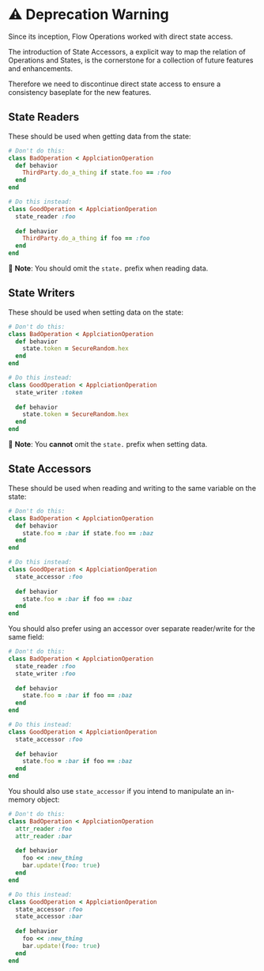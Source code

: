 # ⚠️ Deprecation Warning

Since its inception, Flow Operations worked with direct state access. 
 
The introduction of State Accessors, a explicit way to map the relation of Operations and States, is the cornerstone for a collection of future features and enhancements.

Therefore we need to discontinue direct state access to ensure a consistency baseplate for the new features.

## State Readers

These should be used when getting data from the state:

```ruby
# Don't do this:
class BadOperation < ApplciationOperation
  def behavior
    ThirdParty.do_a_thing if state.foo == :foo
  end
end

# Do this instead:
class GoodOperation < ApplciationOperation
  state_reader :foo
  
  def behavior
    ThirdParty.do_a_thing if foo == :foo
  end
end
```

💁‍ **Note**: You should omit the `state.` prefix when reading data.

## State Writers

These should be used when setting data on the state:

```ruby
# Don't do this:
class BadOperation < ApplciationOperation
  def behavior
    state.token = SecureRandom.hex
  end
end

# Do this instead:
class GoodOperation < ApplciationOperation
  state_writer :token
  
  def behavior
    state.token = SecureRandom.hex
  end
end
```

🚨‍ **Note**: You **cannot** omit the `state.` prefix when setting data.

## State Accessors

These should be used when reading and writing to the same variable on the state:

```ruby
# Don't do this:
class BadOperation < ApplciationOperation
  def behavior
    state.foo = :bar if state.foo == :baz
  end
end

# Do this instead:
class GoodOperation < ApplciationOperation
  state_accessor :foo
  
  def behavior
    state.foo = :bar if foo == :baz
  end
end
```

You should also prefer using an accessor over separate reader/write for the same field:

```ruby
# Don't do this:
class BadOperation < ApplciationOperation
  state_reader :foo
  state_writer :foo
  
  def behavior
    state.foo = :bar if foo == :baz
  end
end

# Do this instead:
class GoodOperation < ApplciationOperation
  state_accessor :foo
  
  def behavior
    state.foo = :bar if foo == :baz
  end
end
```

You should also use `state_accessor` if you intend to manipulate an in-memory object:

```ruby
# Don't do this:
class BadOperation < ApplciationOperation
  attr_reader :foo
  attr_reader :bar
  
  def behavior
    foo << :new_thing
    bar.update!(foo: true)
  end
end

# Do this instead:
class GoodOperation < ApplciationOperation
  state_accessor :foo
  state_accessor :bar
  
  def behavior
    foo << :new_thing
    bar.update!(foo: true)
  end
end
```
